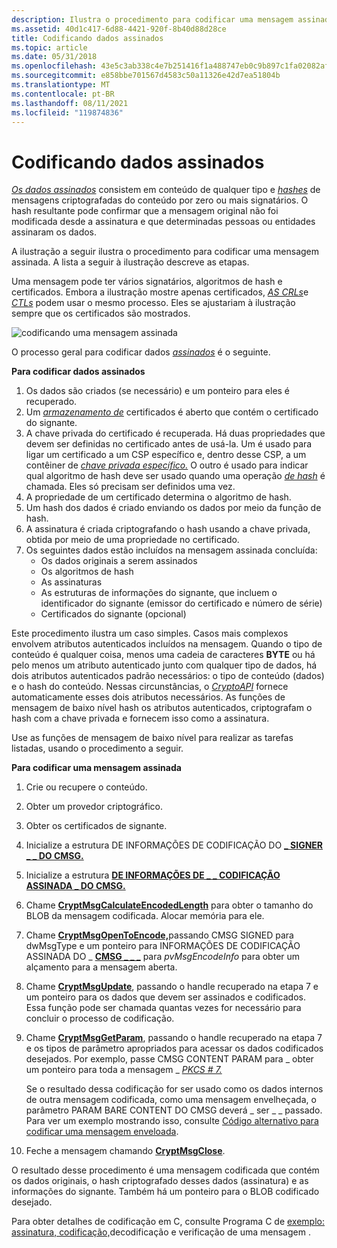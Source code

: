 ```yaml
---
description: Ilustra o procedimento para codificar uma mensagem assinada.
ms.assetid: 40d1c417-6d88-4421-920f-8b40d88d28ce
title: Codificando dados assinados
ms.topic: article
ms.date: 05/31/2018
ms.openlocfilehash: 43e5c3ab338c4e7b251416f1a488747eb0c9b897c1fa02082afcb580cb12341b
ms.sourcegitcommit: e858bbe701567d4583c50a11326e42d7ea51804b
ms.translationtype: MT
ms.contentlocale: pt-BR
ms.lasthandoff: 08/11/2021
ms.locfileid: "119874836"
---
```

# <a name="encoding-signed-data"></a>Codificando dados assinados

[*Os dados assinados*](../secgloss/s-gly.md) consistem em conteúdo de qualquer tipo e [*hashes*](../secgloss/h-gly.md) de mensagens criptografadas do conteúdo por zero ou mais signatários. O hash resultante pode confirmar que a mensagem original não foi modificada desde a assinatura e que determinadas pessoas ou entidades assinaram os dados.

A ilustração a seguir ilustra o procedimento para codificar uma mensagem assinada. A lista a seguir à ilustração descreve as etapas.

Uma mensagem pode ter vários signatários, algoritmos de hash e certificados. Embora a ilustração mostre apenas certificados, [*AS CRLs*](../secgloss/c-gly.md)e [*CTLs*](../secgloss/c-gly.md) podem usar o mesmo processo. Eles se ajustariam à ilustração sempre que os certificados são mostrados.

![codificando uma mensagem assinada](images/signmsg2.png)

O processo geral para codificar dados [*assinados*](../secgloss/s-gly.md) é o seguinte.

**Para codificar dados assinados**

1.  Os dados são criados (se necessário) e um ponteiro para eles é recuperado.
2.  Um [*armazenamento de*](../secgloss/c-gly.md) certificados é aberto que contém o certificado do signante.
3.  A chave privada do certificado é recuperada. Há duas propriedades que devem ser definidas no certificado antes de usá-la. Um é usado para ligar um certificado a um CSP específico e, dentro desse CSP, a um contêiner de [*chave privada específico.*](../secgloss/k-gly.md) O outro é usado para indicar qual algoritmo de hash deve ser usado quando uma operação [*de hash*](../secgloss/h-gly.md) é chamada. Eles só precisam ser definidos uma vez.
4.  A propriedade de um certificado determina o algoritmo de hash.
5.  Um hash dos dados é criado enviando os dados por meio da função de hash.
6.  A assinatura é criada criptografando o hash usando a chave privada, obtida por meio de uma propriedade no certificado.
7.  Os seguintes dados estão incluídos na mensagem assinada concluída:
    -   Os dados originais a serem assinados
    -   Os algoritmos de hash
    -   As assinaturas
    -   As estruturas de informações do signante, que incluem o identificador do signante (emissor do certificado e número de série)
    -   Certificados do signante (opcional)

Este procedimento ilustra um caso simples. Casos mais complexos envolvem atributos autenticados incluídos na mensagem. Quando o tipo de conteúdo é qualquer coisa, menos uma cadeia de caracteres **BYTE** ou há pelo menos um atributo autenticado junto com qualquer tipo de dados, há dois atributos autenticados padrão necessários: o tipo de conteúdo (dados) e o hash do conteúdo. Nessas circunstâncias, o [*CryptoAPI*](../secgloss/c-gly.md) fornece automaticamente esses dois atributos necessários. As funções de mensagem de baixo nível hash os atributos autenticados, criptografam o hash com a chave privada e fornecem isso como a assinatura.

Use as funções de mensagem de baixo nível para realizar as tarefas listadas, usando o procedimento a seguir.

**Para codificar uma mensagem assinada**

1.  Crie ou recupere o conteúdo.
2.  Obter um provedor criptográfico.
3.  Obter os certificados de signante.
4.  Inicialize a estrutura DE INFORMAÇÕES DE CODIFICAÇÃO DO [**\_ SIGNER \_ \_ DO CMSG.**](/windows/desktop/api/Wincrypt/ns-wincrypt-cmsg_signer_encode_info)
5.  Inicialize a estrutura [**DE INFORMAÇÕES DE \_ \_ CODIFICAÇÃO ASSINADA \_ DO CMSG.**](/windows/desktop/api/Wincrypt/ns-wincrypt-cmsg_signed_encode_info)
6.  Chame [**CryptMsgCalculateEncodedLength**](/windows/desktop/api/Wincrypt/nf-wincrypt-cryptmsgcalculateencodedlength) para obter o tamanho do BLOB da mensagem codificada. Alocar memória para ele.
7.  Chame [**CryptMsgOpenToEncode,**](/windows/desktop/api/Wincrypt/nf-wincrypt-cryptmsgopentoencode)passando CMSG SIGNED para dwMsgType e um ponteiro para INFORMAÇÕES DE CODIFICAÇÃO ASSINADA DO \_  [**CMSG \_ \_ \_**](/windows/desktop/api/Wincrypt/ns-wincrypt-cmsg_signed_encode_info) para *pvMsgEncodeInfo* para obter um alçamento para a mensagem aberta.
8.  Chame [**CryptMsgUpdate**](/windows/desktop/api/Wincrypt/nf-wincrypt-cryptmsgupdate), passando o handle recuperado na etapa 7 e um ponteiro para os dados que devem ser assinados e codificados. Essa função pode ser chamada quantas vezes for necessário para concluir o processo de codificação.
9.  Chame [**CryptMsgGetParam**](/windows/desktop/api/Wincrypt/nf-wincrypt-cryptmsggetparam), passando o handle recuperado na etapa 7 e os tipos de parâmetro apropriados para acessar os dados codificados desejados. Por exemplo, passe CMSG CONTENT PARAM para \_ obter um ponteiro para toda a mensagem \_ [*PKCS \# 7.*](../secgloss/p-gly.md)

    Se o resultado dessa codificação for ser [](../secgloss/i-gly.md) usado como os dados internos de outra mensagem codificada, como uma mensagem envelheçada, o parâmetro PARAM BARE CONTENT DO CMSG deverá \_ ser \_ \_ passado. Para ver um exemplo mostrando isso, consulte [Código alternativo para codificar uma mensagem enveloada](alternate-code-for-encoding-an-enveloped-message.md).

10. Feche a mensagem chamando [**CryptMsgClose**](/windows/desktop/api/Wincrypt/nf-wincrypt-cryptmsgclose).

O resultado desse procedimento é uma mensagem codificada que contém os dados originais, o hash criptografado desses dados (assinatura) e as informações do signante. Também há um ponteiro para o BLOB codificado desejado.

Para obter detalhes de codificação em C, consulte Programa C de [exemplo: assinatura, codificação,](example-c-program-signing-encoding-decoding-and-verifying-a-message.md)decodificação e verificação de uma mensagem .

 

 
